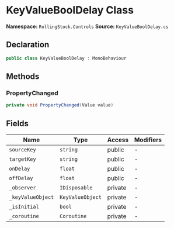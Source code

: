 # KeyValueBoolDelay Class

**Namespace:** `RollingStock.Controls`
**Source:** `KeyValueBoolDelay.cs`

## Declaration

```csharp
public class KeyValueBoolDelay : MonoBehaviour
```

## Methods

### PropertyChanged

```csharp
private void PropertyChanged(Value value)
```

## Fields

| Name | Type | Access | Modifiers |
|------|------|--------|-----------|
| `sourceKey` | `string` | public | - |
| `targetKey` | `string` | public | - |
| `onDelay` | `float` | public | - |
| `offDelay` | `float` | public | - |
| `_observer` | `IDisposable` | private | - |
| `_keyValueObject` | `KeyValueObject` | private | - |
| `_isInitial` | `bool` | private | - |
| `_coroutine` | `Coroutine` | private | - |

